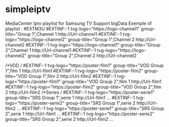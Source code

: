 # simpleiptv
MediaCenter Iptv playlist for Samsung TV
Support bigData
Exemple of playlist :
#EXTM3U
#EXTINF:-1 tvg-logo="https://logo-channel1" group-title="Group 1",Channel 1
http://Url-channel1
#EXTINF:-1 tvg-logo="https://logo-channel2" group-title="Group 1",Channel 2
http://Url-channel2
#EXTINF:-1 tvg-logo="https://logo-channel1" group-title="Group 2",Channel 1
http://Url-channel1
#EXTINF:-1 tvg-logo="https://logo-channel2" group-title="Group 2",Channel 2
http://Url-channel2

/*VOD /
#EXTINF:-1 tvg-logo="https://poster-film1" group-title="VOD Group 1",film 1
http://Url-film1
#EXTINF:-1 tvg-logo="https://poster-film2" group-title="VOD Group 1",film 2
http://Url-film2
#EXTINF:-1 tvg-logo="https://poster-film1" group-title="VOD Group 2",film 1
http://Url-film1
#EXTINF:-1 tvg-logo="https://poster-film2" group-title="VOD Group 2",film 2
http://Url-film2
/*Series /
#EXTINF:-1 tvg-logo="https://poster-serie1" group-title="SRS Group 1",serie 1
http://Url-film1
...
#EXTINF:-1 tvg-logo="https://poster-serie2" group-title="SRS Group 1",serie 2
http://Url-film2
...
#EXTINF:-1 tvg-logo="https://poster-serie1" group-title="SRS Group 2",serie 1
http://Url-film1
...
#EXTINF:-1 tvg-logo="https://poster-serie2" group-title="SRS Group 2",serie 2
http://Url-film2
...
